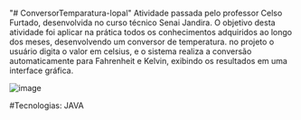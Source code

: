 "# ConversorTemparatura-lopal" 
Atividade passada pelo professor Celso Furtado, desenvolvida no curso técnico Senai Jandira.
O objetivo desta atividade foi aplicar na prática todos os conhecimentos adquiridos ao longo dos meses, desenvolvendo um conversor de temperatura. no projeto o usuário digita o valor em celsius, e o sistema realiza a conversão automaticamente para Fahrenheit e Kelvin, exibindo os resultados em uma interface gráfica.

![image](https://github.com/user-attachments/assets/7400e581-6292-428e-adc3-36708186bf7c)

#Tecnologias:
JAVA
